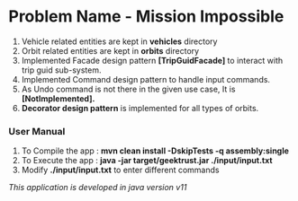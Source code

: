 <H1>Problem Name - Mission Impossible</H1>
<ol>
<li> Vehicle related entities are kept in <b>vehicles</b> directory</li>
<li> Orbit related entities are kept in <b>orbits</b> directory</li>
<li> Implemented Facade design pattern <b>[TripGuidFacade]</b> to interact with trip guid sub-system.</li>
<li> Implemented Command design pattern to handle input commands.</li>
<li> As Undo command is not there in the given use case, It is <b>[NotImplemented].</b></li>
<li> <b>Decorator design pattern</b> is implemented for all types of orbits.</li>
</ol>

<h3>User Manual</h3>
<ol>
<li> To Compile the app : <b>mvn clean install -DskipTests -q assembly:single</b></li>
<li> To Execute the app : <b>java -jar target/geektrust.jar ./input/input.txt</b></li>
<li> Modify <b>./input/input.txt</b> to enter different commands</li>
</ol>

<i>This application is developed in java version v11</i>
